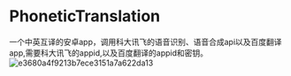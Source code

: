 # PhoneticTranslation
一个中英互译的安卓app，调用科大讯飞的语音识别、语音合成api以及百度翻译app,需要科大讯飞的appid,以及百度翻译的appid和密钥。
![e3680a4f9213b7ece3151a7a622da13](https://user-images.githubusercontent.com/64623966/146642043-8ee2e549-9d69-481c-a9d5-28f7af41dee0.png)
